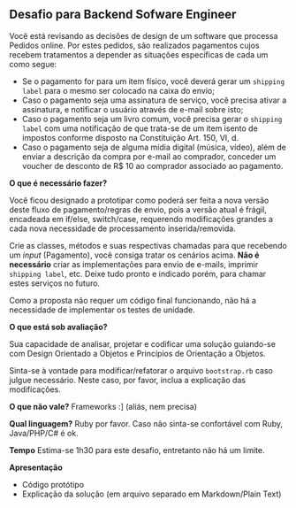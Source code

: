 ## Desafio para Backend Sofware Engineer 

Você está revisando as decisões de design de um software que processa Pedidos online. Por estes pedidos, são realizados pagamentos cujos
recebem tratamentos a depender as situações específicas de cada um como segue:

  - Se o pagamento for para um item físico, você deverá gerar um `shipping label` para o mesmo ser colocado na caixa do envio;
  - Caso o pagamento seja uma assinatura de serviço, você precisa ativar a assinatura, e notificar o usuário através de e-mail sobre isto;
  - Caso o pagamento seja um livro comum, você precisa gerar o `shipping label` com uma notificação de que trata-se de um item isento de impostos
conforme disposto na Constituição Art. 150, VI, d.
  - Caso o pagamento seja de alguma mídia digital (música, vídeo), além de enviar a descrição da compra por e-mail ao comprador, conceder um voucher de desconto de R$ 10 ao comprador associado ao pagamento.

__O que é necessário fazer?__

Você ficou designado a prototipar como poderá ser feita a nova versão deste fluxo de pagamento/regras de envio, pois a versão atual é 
frágil, encadeada em if/else, switch/case, requerendo modificações grandes a cada nova necessidade de processamento inserida/removida.

Crie as classes, métodos e suas respectivas chamadas para que recebendo um _input_ (Pagamento), você consiga tratar os cenários acima.
__Não é necessário__ criar as implementações para envio de e-mails, imprimir `shipping label`, etc. Deixe tudo pronto e indicado porém, para chamar estes serviços no futuro.

Como a proposta não requer um código final funcionando, não há a necessidade de implementar os testes de unidade.

__O que está sob avaliação?__

Sua capacidade de analisar, projetar e codificar uma solução guiando-se com Design Orientado a Objetos e Princípios de Orientação a Objetos.

Sinta-se à vontade para modificar/refatorar o arquivo `bootstrap.rb` caso julgue necessário. Neste caso, por favor, inclua a explicação das modificações.

__O que não vale?__
Frameworks :] (aliás, nem precisa)

__Qual linguagem?__
Ruby por favor. Caso não sinta-se confortável com Ruby, Java/PHP/C# é ok.

__Tempo__
Estima-se 1h30 para este desafio, entretanto não há um limite.

__Apresentação__
  - Código protótipo
  - Explicação da solução (em arquivo separado em Markdown/Plain Text)
